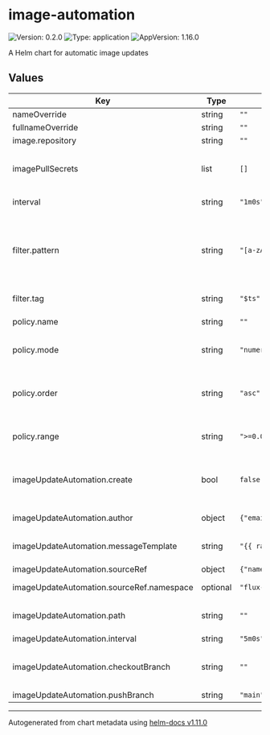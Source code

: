 # image-automation

![Version: 0.2.0](https://img.shields.io/badge/Version-0.2.0-informational?style=flat-square) ![Type: application](https://img.shields.io/badge/Type-application-informational?style=flat-square) ![AppVersion: 1.16.0](https://img.shields.io/badge/AppVersion-1.16.0-informational?style=flat-square)

A Helm chart for automatic image updates

## Values

| Key | Type | Default | Description |
|-----|------|---------|-------------|
| nameOverride | string | `""` |  |
| fullnameOverride | string | `""` |  |
| image.repository | string | `""` |  |
| imagePullSecrets | list | `[]` | Name of a secret containing image pull secrets (only the first in the array is used) |
| interval | string | `"1m0s"` | Which interval to check for new image versions |
| filter.pattern | string | `"[a-zA-Z0-9]+-(?P<ts>[0-9]+)"` | regex to use. "[a-z0-9]+-(?P<ts>[0-9]+)" is useful for a tagging strategy using 'gitSha-timestamp' where timestamp is extracted and sorted |
| filter.tag | string | `"$ts"` | which field is extracted and sorted |
| policy.name | string | `""` | name of the imagePolicy resource |
| policy.mode | string | `"numerical"` | mode must be numerical, alphabetical, or semver |
| policy.order | string | `"asc"` | if mode=numerical or alphabetical, determines whether tags are sorted using ascend(asc) or descend(desc). |
| policy.range | string | `">=0.0.0"` | if mode=semver, find the lastest image tag in this range |
| imageUpdateAutomation.create | bool | `false` | whether to add an ImageUpdateAutomation resource. Only one should be deployed per namespace |
| imageUpdateAutomation.author | object | `{"email":"fluxcdbot@users.noreply.github.com","name":"fluxcdbot"}` | author information for commits |
| imageUpdateAutomation.messageTemplate | string | `"{{ range .Updated.Images }}{{ println . }}{{ end }}"` | commit message template using Go template |
| imageUpdateAutomation.sourceRef | object | `{"name":"cheetah-example-gitops","namespace":"flux-system"}` | gitRepository to look in |
| imageUpdateAutomation.sourceRef.namespace | optional | `"flux-system"` | namespace of the GitRepository |
| imageUpdateAutomation.path | string | `""` | which path in the sourceRef to look for markers |
| imageUpdateAutomation.interval | string | `"5m0s"` |  |
| imageUpdateAutomation.checkoutBranch | string | `""` | which branch to check out. Defaults to the branch of the GitRepository |
| imageUpdateAutomation.pushBranch | string | `"main"` | which branch to push to |

----------------------------------------------
Autogenerated from chart metadata using [helm-docs v1.11.0](https://github.com/norwoodj/helm-docs/releases/v1.11.0)

